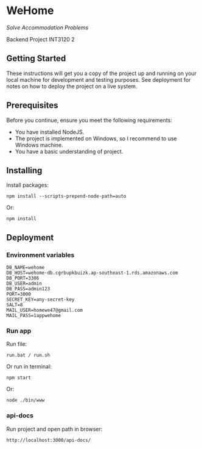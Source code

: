 # WeHome
_Solve Accommodation Problems_

Backend Project INT3120 2
## Getting Started
These instructions will get you a copy of the project up and running on your local machine for development and testing purposes. See deployment for notes on how to deploy the project on a live system.

## Prerequisites
Before you continue, ensure you meet the following requirements:

* You have installed NodeJS.
* The project is implemented on Windows, so I recommend to use Windows machine.
* You have a basic understanding of project.

## Installing
Install packages:

    npm install --scripts-prepend-node-path=auto

Or:

    npm install

## Deployment
### Environment variables

    DB_NAME=wehome
    DB_HOST=wehome-db.cgrbupkbuizk.ap-southeast-1.rds.amazonaws.com
    DB_PORT=3306
    DB_USER=admin
    DB_PASS=admin123
    PORT=3000
    SECRET_KEY=any-secret-key
    SALT=8
    MAIL_USER=homewe47@gmail.com
    MAIL_PASS=1appwehome

### Run app
Run file:
    
    run.bat / run.sh

Or run in terminal:
    
    npm start
Or:
    
    node ./bin/www

### api-docs
Run project and open path in browser:

    http://localhost:3000/api-docs/